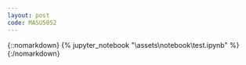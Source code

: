 ```yaml
---
layout: post
code: MASU5052
---
```


{::nomarkdown}
{% jupyter_notebook "\assets\notebook\test.ipynb" %}
{:/nomarkdown}